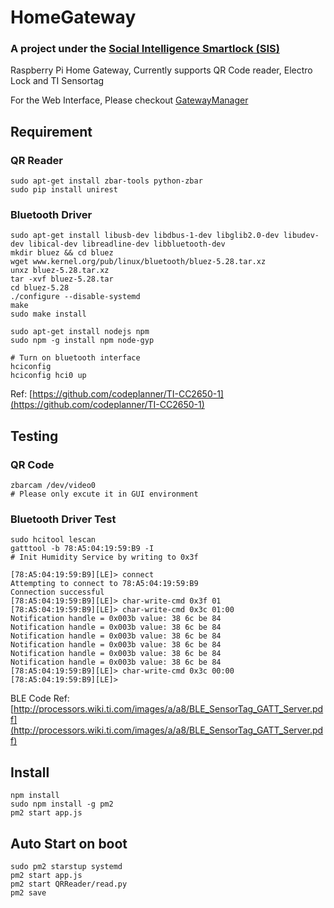 # HomeGateway

### A project under the [Social Intelligence Smartlock (SIS)](http://sis.patricks.tw)

Raspberry Pi Home Gateway, Currently supports QR Code reader, Electro Lock and TI Sensortag

For the Web Interface, Please checkout [GatewayManager](https://github.com/jeremy5189/GatewayManager)

Requirement
---

### QR Reader

```
sudo apt-get install zbar-tools python-zbar
sudo pip install unirest
```

### Bluetooth Driver

```
sudo apt-get install libusb-dev libdbus-1-dev libglib2.0-dev libudev-dev libical-dev libreadline-dev libbluetooth-dev
mkdir bluez && cd bluez
wget www.kernel.org/pub/linux/bluetooth/bluez-5.28.tar.xz
unxz bluez-5.28.tar.xz
tar -xvf bluez-5.28.tar
cd bluez-5.28
./configure --disable-systemd
make
sudo make install

sudo apt-get install nodejs npm
sudo npm -g install npm node-gyp

# Turn on bluetooth interface
hciconfig
hciconfig hci0 up
```

Ref: [https://github.com/codeplanner/TI-CC2650-1](https://github.com/codeplanner/TI-CC2650-1)

Testing
---

### QR Code
```
zbarcam /dev/video0
# Please only excute it in GUI environment
```

### Bluetooth Driver Test

```
sudo hcitool lescan
gatttool -b 78:A5:04:19:59:B9 -I
# Init Humidity Service by writing to 0x3f

```
```
[78:A5:04:19:59:B9][LE]> connect
Attempting to connect to 78:A5:04:19:59:B9
Connection successful
[78:A5:04:19:59:B9][LE]> char-write-cmd 0x3f 01
[78:A5:04:19:59:B9][LE]> char-write-cmd 0x3c 01:00
Notification handle = 0x003b value: 38 6c be 84
Notification handle = 0x003b value: 38 6c be 84
Notification handle = 0x003b value: 38 6c be 84
Notification handle = 0x003b value: 38 6c be 84
Notification handle = 0x003b value: 38 6c be 84
Notification handle = 0x003b value: 38 6c be 84
[78:A5:04:19:59:B9][LE]> char-write-cmd 0x3c 00:00
[78:A5:04:19:59:B9][LE]>
```
BLE Code Ref: [http://processors.wiki.ti.com/images/a/a8/BLE_SensorTag_GATT_Server.pdf](http://processors.wiki.ti.com/images/a/a8/BLE_SensorTag_GATT_Server.pdf)

Install
---

```
npm install
sudo npm install -g pm2
pm2 start app.js
```

Auto Start on boot
---
```
sudo pm2 starstup systemd
pm2 start app.js
pm2 start QRReader/read.py
pm2 save
```
